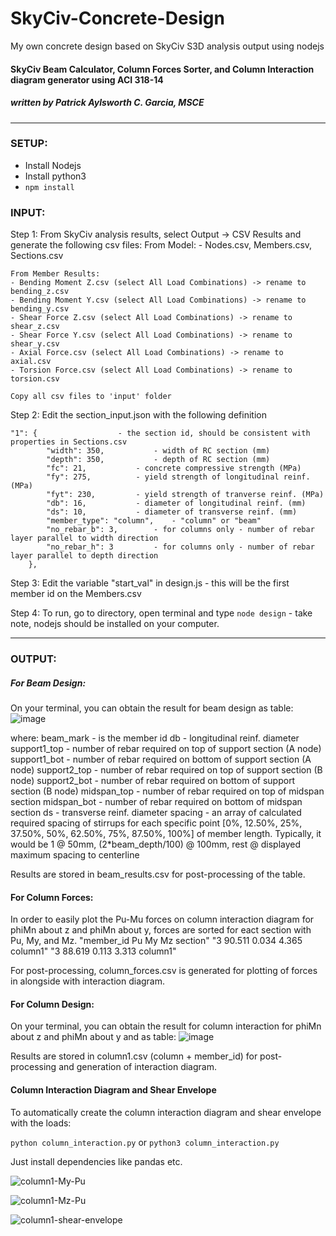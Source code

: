 # SkyCiv-Concrete-Design
My own concrete design based on SkyCiv S3D analysis output using nodejs

#### SkyCiv Beam Calculator, Column Forces Sorter, and Column Interaction diagram generator using ACI 318-14
##### written by Patrick Aylsworth C. Garcia, MSCE


*****************************************************************************************************************************************
### SETUP:
- Install Nodejs
- Install python3
- `npm install`

### INPUT:

Step 1: From SkyCiv analysis results, select Output -> CSV Results and generate the following csv files:
	From Model: 
	- Nodes.csv, Members.csv, Sections.csv

	From Member Results:
	- Bending Moment Z.csv (select All Load Combinations) -> rename to bending_z.csv
	- Bending Moment Y.csv (select All Load Combinations) -> rename to bending_y.csv
	- Shear Force Z.csv (select All Load Combinations) -> rename to shear_z.csv
	- Shear Force Y.csv (select All Load Combinations) -> rename to shear_y.csv
	- Axial Force.csv (select All Load Combinations) -> rename to axial.csv
	- Torsion Force.csv (select All Load Combinations) -> rename to torsion.csv

	Copy all csv files to 'input' folder

Step 2: Edit the section_input.json with the following definition

 	"1": {					- the section id, should be consistent with properties in Sections.csv
        	"width": 350,			- width of RC section (mm)
        	"depth": 350,			- depth of RC section (mm)
        	"fc": 21,			- concrete compressive strength (MPa)
        	"fy": 275,			- yield strength of longitudinal reinf. (MPa)
        	"fyt": 230,			- yield strength of tranverse reinf. (MPa)
        	"db": 16,			- diameter of longitudinal reinf. (mm)
        	"ds": 10,			- diameter of transverse reinf. (mm)
        	"member_type": "column",	- "column" or "beam"
        	"no_rebar_b": 3,		- for columns only - number of rebar layer parallel to width direction
        	"no_rebar_h": 3			- for columns only - number of rebar layer parallel to depth direction
    	},

Step 3: Edit the variable "start_val" in design.js - this will be the first member id on the Members.csv

Step 4: To run, go to directory, open terminal and type `node design` - take note, nodejs should be installed on your computer.



*****************************************************************************************************************************************
### OUTPUT:

##### For Beam Design:
On your terminal, you can obtain the result for beam design as table:
![image](https://user-images.githubusercontent.com/38188145/159314302-548b0ff1-0c0b-4263-bdf2-af7aa6a65cf5.png)


where: 	beam_mark - is the member id
	db - longitudinal reinf. diameter
	support1_top - number of rebar required on top of support section (A node)
	support1_bot - number of rebar required on bottom of support section (A node)
	support2_top - number of rebar required on top of support section (B node)
	support2_bot - number of rebar required on bottom of support section (B node)
	midspan_top - number of rebar required on top of midspan section
	midspan_bot - number of rebar required on bottom of midspan section
	ds - transverse reinf. diameter
	spacing - an array of calculated required spacing of stirrups for each specific point [0%, 12.50%, 25%, 37.50%, 50%, 62.50%, 75%, 87.50%, 100%] of member length. Typically, it would be 1 @ 50mm, (2*beam_depth/100) @ 100mm, rest @ displayed maximum spacing to centerline

Results are stored in beam_results.csv for post-processing of the table.



#### For Column Forces:
In order to easily plot the Pu-Mu forces on column interaction diagram for phiMn about z and phiMn about y, forces are sorted for eact section with Pu, My, and Mz.
"member_id	Pu	My	Mz	section"
"3	90.511	0.034	4.365	column1"
"3	88.619	0.113	3.313	column1"

For post-processing, column_forces.csv is generated for plotting of forces in alongside with interaction diagram.



#### For Column Design:
On your terminal, you can obtain the result for column interaction for phiMn about z and phiMn about y and as table:
![image](https://user-images.githubusercontent.com/38188145/159314929-f86a5bad-9c88-45c8-9d7a-c8c64f5641f4.png)

Results are stored in column1.csv (column + member_id) for post-processing and generation of interaction diagram.


#### Column Interaction Diagram and Shear Envelope
To automatically create the column interaction diagram and shear envelope with the loads:

`python column_interaction.py` or `python3 column_interaction.py`

Just install dependencies like pandas etc.

![column1-My-Pu](https://user-images.githubusercontent.com/38188145/159315912-fdb9dfb8-7cda-4a1c-893a-799d2e68f0a2.png)

![column1-Mz-Pu](https://user-images.githubusercontent.com/38188145/159315976-7df7b720-af2d-447f-b974-689a22b1e520.png)

![column1-shear-envelope](https://user-images.githubusercontent.com/38188145/159316049-2169b09c-67f8-4808-a2db-c15d7ca60144.png)
